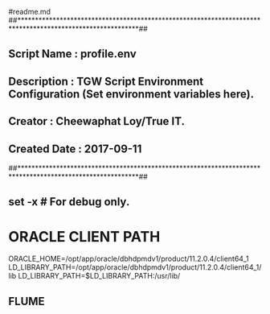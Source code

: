 #readme.md
##**********************************************************************************************************##
## Script Name  : profile.env                                                                              ##
## Description  : TGW Script Environment Configuration (Set environment variables here).                     ##
## Creator      : Cheewaphat Loy/True IT.                                                                                ##
## Created Date : 2017-09-11                                                                                ##
##**********************************************************************************************************##
## set -x                                    # For debug only.

# ORACLE CLIENT PATH
ORACLE_HOME=/opt/app/oracle/dbhdpmdv1/product/11.2.0.4/client64_1
LD_LIBRARY_PATH=/opt/app/oracle/dbhdpmdv1/product/11.2.0.4/client64_1/lib
LD_LIBRARY_PATH=$LD_LIBRARY_PATH:/usr/lib/




## FLUME



